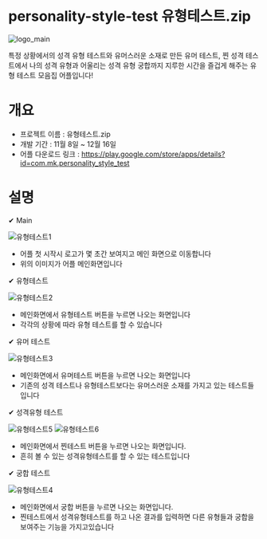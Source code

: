 # personality-style-test 유형테스트.zip

![logo_main](https://user-images.githubusercontent.com/77378559/147445274-b4dd9612-7f86-44a0-b2ef-cc20560e0d86.png)

특정 상황에서의 성격 유형 테스트와 유머스러운 소재로 만든 유머 테스트, 찐 성격 테스트에서 나의 성격 유형과 어울리는 성격 유형 궁합까지
지루한 시간을 즐겁게 해주는 유형 테스트 모음집 어플입니다!


# 개요

- 프로젝트 이름 : 유형테스트.zip
- 개발 기간 : 11월 8일 ~ 12월 16일
- 어플 다운로드 링크 : https://play.google.com/store/apps/details?id=com.mk.personality_style_test


# 설명

✔ Main

![유형테스트1](https://user-images.githubusercontent.com/77378559/147445996-441abaa5-faeb-4065-b0ef-690fcd6bd388.jpg)

- 어플 첫 시작시 로고가 몇 초간 보여지고 메인 화면으로 이동합니다
- 위의 이미지가 어플 메인화면입니다

✔ 유형테스트

![유형테스트2](https://user-images.githubusercontent.com/77378559/147446193-a4895374-05f7-4c2c-97c9-5a835075d968.jpg)

- 메인화면에서 유형테스트 버튼을 누르면 나오는 화면입니다
- 각각의 상황에 따라 유형 테스트를 할 수 있습니다

✔ 유머 테스트

![유형테스트3](https://user-images.githubusercontent.com/77378559/147446385-8ec305a9-d4b0-4769-8810-c12a370bdbfd.jpg)

- 메인화면에서 유머테스트 버튼을 누르면 나오는 화면입니다
- 기존의 성격 테스트나 유형테스트보다는 유머스러운 소재를 가지고 있는 테스트들 입니다


✔ 성격유형 테스트

![유형테스트5](https://user-images.githubusercontent.com/77378559/147446610-cd5f8f8a-6c39-4b48-b76b-c9ab05236ab1.jpg) ![유형테스트6](https://user-images.githubusercontent.com/77378559/147446618-8d597f92-bebf-4a54-8db2-3dffe8d805f8.jpg)

- 메인화면에서 찐테스트 버튼을 누르면 나오는 화면입니다.
- 흔히 볼 수 있는 성격유형테스트를 할 수 있는 테스트입니다

✔ 궁합 테스트

![유형테스트4](https://user-images.githubusercontent.com/77378559/147446764-a81b3c44-98ee-4094-9d32-d150ab984f82.jpg)

- 메인화면에서 궁합 버튼을 누르면 나오는 화면입니다.
- 찐테스트에서 성격유형테스트를 하고 나온 결과를 입력하면 다른 유형들과 궁합을 보여주는 기능을 가지고있습니다



